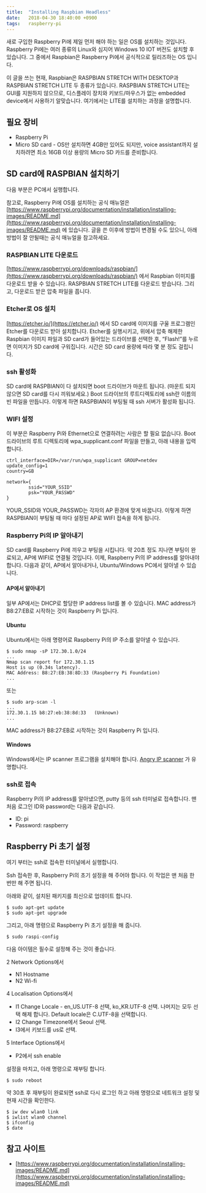 ```yaml
---
title:  "Installing Raspbian Headless"
date:   2018-04-30 18:40:00 +0900
tags:   raspberry-pi
---
```


새로 구입한 Raspberry Pi에 제일 먼저 해야 하는 일은 OS를 설치하는 것입니다. Raspberry Pi에는 여러 종류의 Linux와 심지어 Windows 10 IOT 버전도 설치할 후 있습니다. 그 중에서 Raspbian은 Raspberry Pi에서 공식적으로 릴리즈하는 OS 입니다.

이 글을 쓰는 현재, Raspbian은 RASPBIAN STRETCH WITH DESKTOP과 RASPBIAN STRETCH LITE 두 종류가 있습니다. RASPBIAN STRETCH LITE는 GUI를 지원하지 않으므로, 디스플레이 장치와 키보드/마우스가 없는 embedded device에서 사용하기 알맞습니다. 여기에서는 LITE를 설치하는 과정을 설명합니다.

## 필요 장비
* Raspberry Pi
* Micro SD card - OS만 설치하면 4GB만 있어도 되지만, voice assistant까지 설치하려면 최소 16GB 이상 용량의 Micro SD 카드를 준비합니다.

## SD card에 RASPBIAN 설치하기

다음 부분은 PC에서 실행합니다.

참고로, Raspberry Pi에 OS를 설치하는 공식 매뉴얼은 [https://www.raspberrypi.org/documentation/installation/installing-images/README.md](https://www.raspberrypi.org/documentation/installation/installing-images/README.md) 에 있습니다. 글을 쓴 이후에 방법이 변경될 수도 있으니, 아래 방법이 잘 안될때는 공식 매뉴얼을 참고하세요.

### RASPBIAN LITE 다운로드
[https://www.raspberrypi.org/downloads/raspbian/](https://www.raspberrypi.org/downloads/raspbian/) 에서 Raspbian 이미지를 다운로드 받을 수 있습니다. RASPBIAN STRETCH LITE를 다운로드 받습니다. 그리고, 다운로드 받은 압축 파일을 풉니다.

### Etcher로 OS 설치
[https://etcher.io/](https://etcher.io/) 에서 SD card에 이미지를 구울 프로그램인 Etcher를 다운로드 받아 설치합니다. Etcher를 실행시키고, 위에서 압축 해제한 Raspbian 이미지 파일과 SD card가 들어있는 드라이브를 선택한 후, “Flash!”를 누르면 이미지가 SD card에 구워집니다. 시간은 SD card 용량에 따라 몇 분 정도 걸립니다.

### ssh 활성화

SD card에 RASPBIAN이 다 설치되면 boot 드라이브가 마운트 됩니다. (마운트 되지 않으면 SD card를 다시 끼워보세요.)
Boot 드라이브의 루트디렉토리에 ssh란 이름의 빈 파일을 만듭니다. 이렇게 하면 RASPBIAN이 부팅될 때 ssh 서버가 활성화 됩니다.

### WIFI 설정

이 부분은 Raspberry Pi와 Ethernet으로 연결하려는 사람은 할 필요 없습니다.
Boot 드라이브의 루트 디렉토리에 wpa_supplicant.conf 파일을 만들고, 아래 내용을 입력합니다.
```
ctrl_interface=DIR=/var/run/wpa_supplicant GROUP=netdev
update_config=1
country=GB

network={
        ssid="YOUR_SSID"
        psk="YOUR_PASSWD"
}
```
YOUR_SSID와 YOUR_PASSWD는 각자의 AP 환경에 맞게 바꿉니다.
이렇게 하면 RASPBIAN이 부팅될 때 마다 설정된 AP로 WIFI 접속을 하게 됩니다.

### Raspberry Pi의 IP 알아내기

SD card를 Raspberry Pi에 끼우고 부팅을 시킵니다. 약 20초 정도 지나면 부팅이 완료되고, AP에 WIFI로 연결될 것입니다. 이제, Raspberry Pi의 IP address를 알아내야 합니다. 다음과 같이, AP에서 알아내거나, Ubuntu/Windows PC에서 알아낼 수 있습니다.

#### AP에서 알아내기

일부 AP에서는 DHCP로 할당한 IP address list를 볼 수 있습니다. MAC address가 B8:27:EB로 시작하는 것이 Raspberry Pi 입니다.

#### Ubuntu

Ubuntu에서는 아래 명령어로 Raspberry Pi의 IP 주소를 알아낼 수 있습니다.
```
$ sudo nmap -sP 172.30.1.0/24
...
Nmap scan report for 172.30.1.15
Host is up (0.34s latency).
MAC Address: B8:27:EB:38:8D:33 (Raspberry Pi Foundation)
...
```
또는
```
$ sudo arp-scan -l
...
172.30.1.15	b8:27:eb:38:8d:33	(Unknown)
...
```
MAC address가 B8:27:EB로 시작하는 것이 Raspberry Pi 입니다.

#### Windows

Windows에서는 IP scanner 프로그램을 설치해야 합니다. [Angry IP scanner](https://sourceforge.net/projects/ipscan/) 가 유명합니다.

### ssh로 접속

Raspberry Pi의 IP address를 알아냈으면, putty 등의 ssh 터미널로 접속합니다.
맨 처음 로그인 ID와 password는 다음과 같습니다.
* ID: pi
* Password: raspberry

## Raspberry Pi 초기 설정

여기 부터는 ssh로 접속한 터미널에서 실행합니다.

Ssh 접속한 후, Raspberry Pi의 초기 설정을 해 주어야 합니다. 이 작업은 맨 처음 한 번만 해 주면 됩니다.

아래와 같이, 설치된 패키지를 최신으로 업데이트 합니다.
```
$ sudo apt-get update
$ sudo apt-get upgrade
```

그리고, 아래 명령으로 Raspberry Pi 초기 설정을 해 줍니다.

```
$ sudo raspi-config
```

다음 아이템은 필수로 설정해 주는 것이 좋습니다.

2 Network Options에서
* N1 Hostname
* N2 Wi-fi

4 Localisation Options에서
* I1 Change Locale - en_US.UTF-8 선택, ko_KR.UTF-8 선택. 나머지는 모두 선택 해제 합니다. Default locale은 C.UTF-8을 선택합니다.
* I2 Change Timezone에서 Seoul 선택.
* I3에서 키보드를 us로 선택.

5 Interface Options에서
* P2에서 ssh enable

설정을 마치고, 아래 명령으로 재부팅 합니다.
```
$ sudo reboot
```
약 30초 후 재부팅이 완료되면 ssh로 다시 로그인 하고 아래 명령으로 네트워크 설정 및 현재 시간을 확인한다.

```
$ iw dev wlan0 link
$ iwlist wlan0 channel
$ ifconfig
$ date
```

## 참고 사이트

* [https://www.raspberrypi.org/documentation/installation/installing-images/README.md](https://www.raspberrypi.org/documentation/installation/installing-images/README.md)
